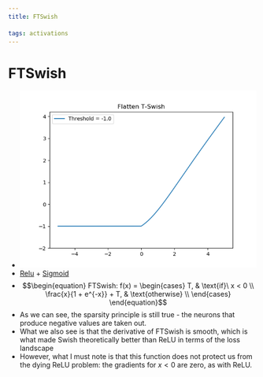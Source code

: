 ```yaml
---
title: FTSwish

tags: activations 
---
```


# FTSwish
- ![](assets/Pasted%20image%2020220626150952.png)
- [Relu](Relu.md) + [Sigmoid](Sigmoid.md)
- $$\begin{equation} FTSwish: f(x) = \begin{cases} T, & \text{if}\ x < 0 \\ \frac{x}{1 + e^{-x}} + T, & \text{otherwise} \\ \end{cases} \end{equation}$$
- As we can see, the sparsity principle is still true - the neurons that produce negative values are taken out.
- What we also see is that the derivative of FTSwish is smooth, which is what made Swish theoretically better than ReLU in terms of the loss landscape
- However, what I must note is that this function does not protect us from the dying ReLU problem: the gradients for $x < 0$ are zero, as with ReLU.










